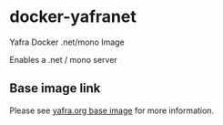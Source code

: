 # docker-yafranet
Yafra Docker .net/mono Image

Enables a .net / mono server

## Base image link
Please see [yafra.org base image](https://github.com/yafraorg/docker-yafrabase) for more information.
